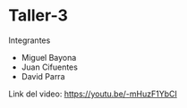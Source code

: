 # Taller-3
Integrantes
- Miguel Bayona
- Juan Cifuentes
- David Parra

Link del video:
https://youtu.be/-mHuzF1YbCI
